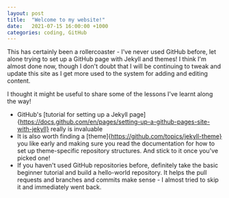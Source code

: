 ```yaml
---
layout: post
title:  "Welcome to my website!"
date:   2021-07-15 16:00:00 +1000
categories: coding, GitHub
---
```


This has certainly been a rollercoaster - I've never used GitHub before, let alone trying to set up a GitHub page with Jekyll and themes! I think I'm almost done now, though I don't doubt that I will be continuing to tweak and update this site as I get more used to the system for adding and editing content. 

I thought it might be useful to share some of the lessons I've learnt along the way!
- GitHub's [tutorial for setting up a Jekyll page]{https://docs.github.com/en/pages/setting-up-a-github-pages-site-with-jekyll} really is invaluable
- It is also worth finding a [theme]{https://github.com/topics/jekyll-theme} you like early and making sure you read the documentation for how to set up theme-specific repository structures. And stick to it once you've picked one!
- If you haven't used GitHub repositories before, definitely take the basic beginner tutorial and build a hello-world repository. It helps the pull requests and branches and commits make sense - I almost tried to skip it and immediately went back. 
